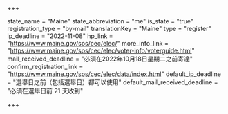 +++

state_name = "Maine"
state_abbreviation = "me"
is_state = "true"
registration_type = "by-mail"
translationKey = "Maine"
type = "register"
ip_deadline = "2022-11-08"
hp_link = "https://www.maine.gov/sos/cec/elec/"
more_info_link = "https://www.maine.gov/sos/cec/elec/voter-info/voterguide.html"
mail_received_deadline = "必須在2022年10月18日星期二之前寄達"
confirm_registration_link = "https://www.maine.gov/sos/cec/elec/data/index.html"
default_ip_deadline = "選舉日之前（包括選舉日）都可以使用"
default_mail_received_deadline = "必須在選舉日前 21 天收到"

+++